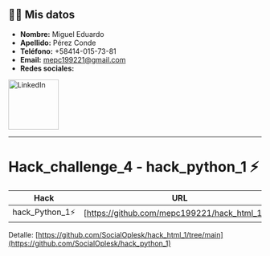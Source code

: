 ## 🧑‍💼 Mis datos
- **Nombre:** Miguel Eduardo
- **Apellido:** Pérez Conde
- **Teléfono:** +58414-015-73-81
- **Email:** mepc199221@gmail.com
- **Redes sociales:**
<a href="https://www.linkedin.com/in/ingmepc-97926815b/">
    <img src="https://upload.wikimedia.org/wikipedia/commons/0/01/LinkedIn_Logo.svg" alt="LinkedIn" width="100" />
</a>

<hr>

# Hack_challenge_4 - hack_python_1 ⚡

| Hack | URL |
| ------ | ------ |
| hack_Python_1⚡ | [https://github.com/mepc199221/hack_html_1_h1 | Position or Free Mode](https://github.com/mepc199221/hack_python_1) |

Detalle: [https://github.com/SocialOplesk/hack_html_1/tree/main](https://github.com/SocialOplesk/hack_python_1)

